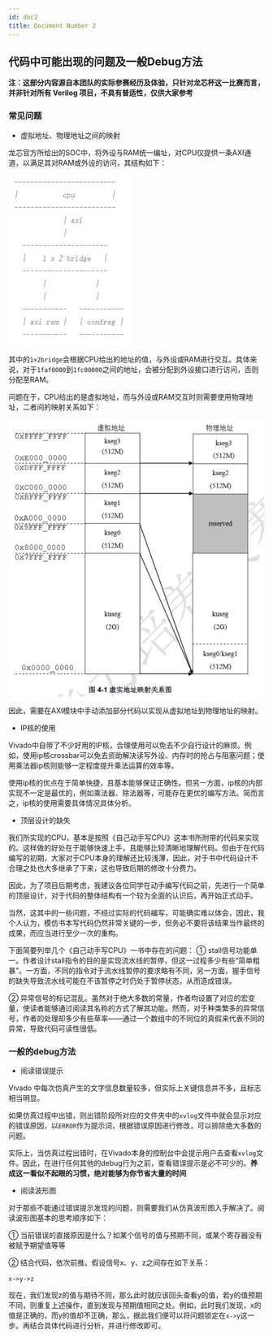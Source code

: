 ```yaml
---
id: doc2
title: Document Number 2
---
```


## 代码中可能出现的问题及一般Debug方法

**注：这部分内容源自本团队的实际参赛经历及体验，只针对龙芯杯这一比赛而言，并非针对所有 Verilog 项目，不具有普适性，仅供大家参考**

### 常见问题

- 虚拟地址、物理地址之间的映射

龙芯官方所给出的SOC中，将外设与RAM统一编址，对CPU仅提供一条AXI通道，以满足其对RAM或外设的访问，其结构如下：

![](../static/img/vscode/2020-09-14-axi.png)

其中的`1×2bridge`会根据CPU给出的地址的值，与外设或RAM进行交互。具体来说，对于`1faf0000`到`1fc00000`之间的地址，会被分配到外设接口进行访问，否则分配至RAM。

问题在于，CPU给出的是虚拟地址，而与外设或RAM交互时则需要使用物理地址，二者间的映射关系如下：

![](../static/img/vscode/2020-09-14-virtual-mem-map.png)

因此，需要在AXI模块中手动添加部分代码以实现从虚拟地址到物理地址的映射。

- IP核的使用

Vivado中自带了不少好用的IP核，合理使用可以免去不少自行设计的麻烦。例如，使用ip核crossbar可以免去资助解决读写外设、内存时的抢占与阻塞问题；使用乘法器ip核则能够一定程度提升乘法运算的效率等。

使用ip核的优点在于简单快捷，且基本能够保证正确性。但另一方面，ip核的内部实现不一定是最优的，例如乘法器、除法器等，可能存在更优的编写方法。简而言之，ip核的使用需要具体情况具体分析。

- 顶层设计的缺失

我们所实现的CPU，基本是按照《自己动手写CPU》这本书所附带的代码来实现的。这样做的好处在于能够快速上手，且能够比较清晰地理解代码。但由于在代码编写的初期，大家对于CPU本身的理解还比较浅薄，因此，对于书中代码设计不合理之处也大多继承了下来，这也导致后期的修改十分费力。

因此，为了项目后期考虑，我建议各位同学在动手编写代码之前，先进行一个简单的顶层设计，对于代码的整体结构有一个较为全面的认识后，再开始正式动手。

当然，这其中的一些问题，不经过实际的代码编写，可能确实难以体会，因此，我个人认为，模仿书本写代码仍然非常关键的一步，但务必不要将该结果当作最终的成果，而应当进行至少一次的重构。

下面简要列举几个《自己动手写CPU》一书中存在的问题：
① stall信号功能单一。作者设计stall指令的目的是实现流水线的暂停，但这一过程多少有些“简单粗暴”。一方面，不同的指令对于流水线暂停的要求略有不同，另一方面，握手信号的缺失导致流水线可能在不该暂停之时仍处于暂停状态，从而造成错误。

② 异常信号的标记混乱。虽然对于绝大多数的常量，作者均设置了对应的宏变量，使读者能够通过阅读其名称的方式了解其功能。然而，对于种类繁多的异常信号，作者的处理却多少有些草率——通过一个数组中的不同位的真假来代表不同的异常，导致代码可读性很低。

### 一般的debug方法

- 阅读错误提示

Vivado 中每次仿真产生的文字信息数量较多，但实际上关键信息并不多，且标志相当明显。

如果仿真过程中出错，则出错阶段所对应的文件夹中的`xvlog`文件中就会显示对应的错误原因，以`ERROR`作为提示词，根据错误原因进行修改，可以排除绝大多数的问题。

实际上，当仿真过程出错时，在Vivado本身的控制台中会提示用户去查看`xvlog`文件。因此，在进行任何其他的debug行为之前，查看错误提示是必不可少的。**养成这一看似不起眼的习惯，绝对能够为你节省大量的时间**

- 阅读波形图

对于那些不能通过错误提示发现的问题，则需要我们从仿真波形图入手解决了。阅读波形图基本的思考顺序如下：

① 当前错误的直接原因是什么？如某个信号的值与预期不同，或某个寄存器没有被赋予期望值等等

② 结合代码，依次前推。假设信号x、y、z之间存在如下关系：
```
x->y->z
```
现在，我们发现z的值与期待不同，那么此时就应该回头查看y的值，若y的值预期不同，则重复上述操作，直到发现与预期值相同之处。例如，此时我们发现，x的值是正确的，而y的值却不正确，那么，据此我们便可以将问题锁定在`x->y`这一步。再结合具体代码进行分析，并进行修改即可。
